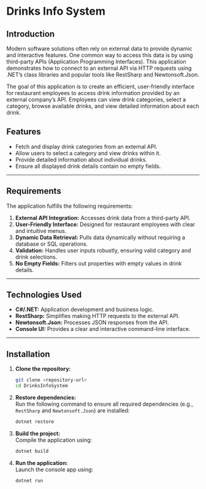 # Drinks Info System

## Introduction
Modern software solutions often rely on external data to provide dynamic and interactive features. One common way to access this data is by using third-party APIs (Application Programming Interfaces). This application demonstrates how to connect to an external API via HTTP requests using .NET’s class libraries and popular tools like RestSharp and Newtonsoft.Json.

The goal of this application is to create an efficient, user-friendly interface for restaurant employees to access drink information provided by an external company’s API. Employees can view drink categories, select a category, browse available drinks, and view detailed information about each drink.

## Features
- Fetch and display drink categories from an external API.
- Allow users to select a category and view drinks within it.
- Provide detailed information about individual drinks.
- Ensure all displayed drink details contain no empty fields.

---

## Requirements
The application fulfills the following requirements:
1. **External API Integration:** Accesses drink data from a third-party API.
2. **User-Friendly Interface:** Designed for restaurant employees with clear and intuitive menus.
3. **Dynamic Data Retrieval:** Pulls data dynamically without requiring a database or SQL operations.
4. **Validation:** Handles user inputs robustly, ensuring valid category and drink selections.
5. **No Empty Fields:** Filters out properties with empty values in drink details.

---

## Technologies Used
- **C#/.NET:** Application development and business logic.
- **RestSharp:** Simplifies making HTTP requests to the external API.
- **Newtonsoft.Json:** Processes JSON responses from the API.
- **Console UI:** Provides a clear and interactive command-line interface.

---

## Installation
1. **Clone the repository:**
   ```bash
   git clone <repository-url>
   cd DrinksInfoSystem
   ```

2. **Restore dependencies:**  
   Run the following command to ensure all required dependencies (e.g., `RestSharp` and `Newtonsoft.Json`) are installed:
   ```bash
   dotnet restore
   ```

3. **Build the project:**  
   Compile the application using:
   ```bash
   dotnet build
   ```

4. **Run the application:**  
   Launch the console app using:
   ```bash
   dotnet run
   ```
